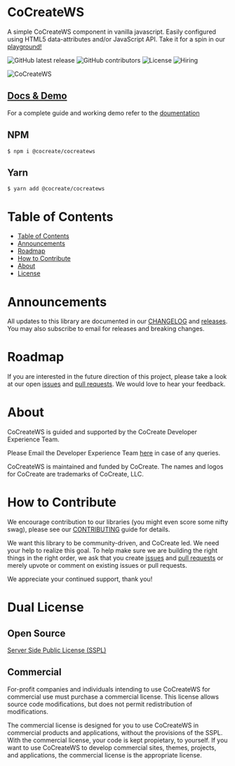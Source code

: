 # CoCreateWS

A simple CoCreateWS component in vanilla javascript. Easily configured using HTML5 data-attributes and/or JavaScript API. Take it for a spin in our [playground!](https://cocreate.app/docs/CoCreateWS)

![GitHub latest release](https://img.shields.io/github/v/release/CoCreate-app/CoCreateWS?style=flat-square)
![GitHub contributors](https://img.shields.io/github/contributors/CoCreate-app/CoCreateWS?style=flat-square)
![License](https://img.shields.io/static/v1?style=flat-square&label=license&message=SSPL&color=green)
![Hiring](https://img.shields.io/static/v1?style=flat-square&label=&message=Hiring&color=blueviolet)

![CoCreateWS](https://cdn.cocreate.app/docs/CoCreateWS.gif)

## [Docs & Demo](https://cocreate.app/docs/CoCreateWS)

For a complete guide and working demo refer to the [doumentation](https://cocreate.app/docs/CoCreateWS)

## NPM

```shell
$ npm i @cocreate/cocreatews
```

## Yarn

```shell
$ yarn add @cocreate/cocreatews
```

# Table of Contents

- [Table of Contents](#table-of-contents)
- [Announcements](#announcements)
- [Roadmap](#roadmap)
- [How to Contribute](#how-to-contribute)
- [About](#about)
- [License](#license)

<a name="announcements"></a>

# Announcements

All updates to this library are documented in our [CHANGELOG](https://github.com/CoCreate-app/CoCreateWS/blob/master/CHANGELOG.md) and [releases](https://github.com/CoCreate-app/CoCreateWS/releases). You may also subscribe to email for releases and breaking changes.

<a name="roadmap"></a>

# Roadmap

If you are interested in the future direction of this project, please take a look at our open [issues](https://github.com/CoCreate-app/CoCreateWS/issues) and [pull requests](https://github.com/CoCreate-app/CoCreateWS/pulls). We would love to hear your feedback.

<a name="about"></a>

# About

CoCreateWS is guided and supported by the CoCreate Developer Experience Team.

Please Email the Developer Experience Team [here](mailto:develop@cocreate.app) in case of any queries.

CoCreateWS is maintained and funded by CoCreate. The names and logos for CoCreate are trademarks of CoCreate, LLC.

<a name="contribute"></a>

# How to Contribute

We encourage contribution to our libraries (you might even score some nifty swag), please see our [CONTRIBUTING](https://github.com/CoCreate-app/CoCreateWS/blob/master/CONTRIBUTING.md) guide for details.

We want this library to be community-driven, and CoCreate led. We need your help to realize this goal. To help make sure we are building the right things in the right order, we ask that you create [issues](https://github.com/CoCreate-app/CoCreateWS/issues) and [pull requests](https://github.com/CoCreate-app/CoCreateWS/pulls) or merely upvote or comment on existing issues or pull requests.

We appreciate your continued support, thank you!

<a name="license"></a>
# Dual License
## Open Source
[Server Side Public License (SSPL)](https://github.com/CoCreate-app/CoCreateWS/blob/master/LICENSE)

## Commercial
For-profit companies and individuals intending to use CoCreateWS for 
commercial use must purchase a commercial license. This license allows 
source code modifications, but does not permit redistribution of 
modifications.

The commercial license is designed for you to use CoCreateWS in commercial 
products and applications, without the provisions of the SSPL. With the 
commercial license, your code is kept propietary, to yourself. If you 
want to use CoCreateWS to develop commercial sites, themes, projects, and 
applications, the commercial license is the appropriate license.
